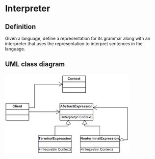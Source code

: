 # Interpreter

## Definition
Given a language, define a representation for its grammar along with an interpreter that uses the representation to interpret sentences in the language.
<BR>

## UML class diagram
![GitHub Logo](../../../docs/Pictures/DesignPatterns/interpreter.gif)
